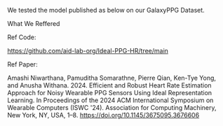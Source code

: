We tested the model published as below on our GalaxyPPG Dataset.

What We Reffered

Ref Code: 

https://github.com/aid-lab-org/Ideal-PPG-HR/tree/main

Ref Paper: 

Amashi Niwarthana, Pamuditha Somarathne, Pierre Qian, Ken-Tye Yong, and Anusha Withana. 2024. Efficient and Robust Heart Rate Estimation Approach for Noisy Wearable PPG Sensors Using Ideal Representation Learning. In Proceedings of the 2024 ACM International Symposium on Wearable Computers (ISWC '24). Association for Computing Machinery, New York, NY, USA, 1–8. https://doi.org/10.1145/3675095.3676606
